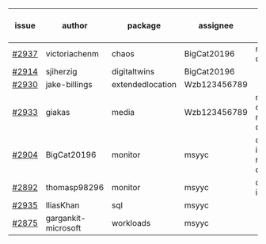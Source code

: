 | issue | author | package | assignee | bot advice | created date of issue | target release date | date from target |
| ------ | ------ | ------ | ------ | ------ | ------ | ------ | :-----: |
| [#2937](https://github.com/Azure/sdk-release-request/issues/2937) | victoriachenm | chaos | BigCat20196 | new comment.  <br> | 06-22 | 07-01 |   |
| [#2914](https://github.com/Azure/sdk-release-request/issues/2914) | sjiherzig | digitaltwins | BigCat20196 |   | 06-13 | 06-30 |   |
| [#2930](https://github.com/Azure/sdk-release-request/issues/2930) | jake-billings | extendedlocation | Wzb123456789 |   | 06-20 | 06-27 |   |
| [#2933](https://github.com/Azure/sdk-release-request/issues/2933) | giakas | media | Wzb123456789 | new comment.  <br> release date < 2 ! <br> | 06-21 | 06-23 | 0 |
| [#2904](https://github.com/Azure/sdk-release-request/issues/2904) | BigCat20196 | monitor | msyyc | duplicated issue  <br>  release date < 2 ! <br> | 06-09 | 06-23 | 0 |
| [#2892](https://github.com/Azure/sdk-release-request/issues/2892) | thomasp98296 | monitor | msyyc | duplicated issue  <br>  | 06-06 | 06-20 |   |
| [#2935](https://github.com/Azure/sdk-release-request/issues/2935) | IliasKhan | sql | msyyc |   | 06-22 | 07-05 |   |
| [#2875](https://github.com/Azure/sdk-release-request/issues/2875) | gargankit-microsoft | workloads | msyyc |   | 06-03 | 06-30 |   |
